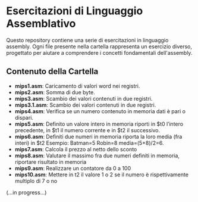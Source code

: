 # Esercitazioni di Linguaggio Assemblativo

Questo repository contiene una serie di esercitazioni in linguaggio assembly. Ogni file presente nella cartella rappresenta un esercizio diverso, progettato per aiutare a comprendere i concetti fondamentali dell'assembly.

## Contenuto della Cartella

- **mips1.asm**: Caricamento di valori word nei registri.
- **mips2.asm**: Somma di due byte.
- **mips3.asm**: Scambio dei valori contenuti in due registri.
- **mips3.1.asm**: Scambio dei valori contenuti in due registri.
- **mips4.asm**: Verifica se un numero contenuto in memoria dati è pari o dispari.
- **mips5.asm**: Definito un valore intero in memoria riporti in $t0 l’intero precedente, in $t1 il numero corrente e in $t2 il successivo.
- **mips6.asm**: Definiti due numeri in memoria riporta la loro media (fra interi) in $t2 Esempio: Batman=5 Robin=8 media=(5+8)/2=6.
- **mips7.asm**: Calcola il prezzo al netto dello sconto
- **mips8.asm**: Valutare il massimo fra due numeri definiti in memoria, riportare risultato in memoria
- **mips9.asm**: Realizzare un contatore da 0 a 100
- **mips10.asm**: Mettere in t2 il valore 1 o 2 se il numero è rispettivamente multiplo di 7 o no
  
(...in progress...)

